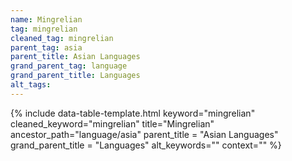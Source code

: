 ```yaml
---
name: Mingrelian
tag: mingrelian
cleaned_tag: mingrelian
parent_tag: asia
parent_title: Asian Languages
grand_parent_tag: language
grand_parent_title: Languages
alt_tags: 
---
```


{% include data-table-template.html 
  keyword="mingrelian" 
  cleaned_keyword="mingrelian" 
  title="Mingrelian"
  ancestor_path="language/asia" 
  parent_title = "Asian Languages"
  grand_parent_title = "Languages"
  alt_keywords=""
  context=""
%}

